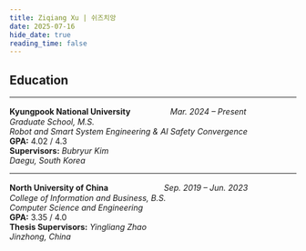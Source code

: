 ```yaml
---
title: Ziqiang Xu | 쉬즈치앙
date: 2025-07-16
hide_date: true
reading_time: false
---
```


## Education

---

**Kyungpook National University**　　　　　*Mar. 2024 – Present*  
*Graduate School, M.S.*  
*Robot and Smart System Engineering & AI Safety Convergence*  
**GPA:** 4.02 / 4.3  
**Supervisors:** *Bubryur Kim*  
*Daegu, South Korea*

---

**North University of China**　　　　　　　*Sep. 2019 – Jun. 2023*  
*College of Information and Business, B.S.*  
*Computer Science and Engineering*  
**GPA:** 3.35 / 4.0  
**Thesis Supervisors:** *Yingliang Zhao*  
*Jinzhong, China*

